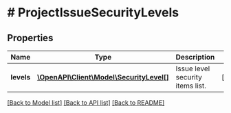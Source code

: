 # # ProjectIssueSecurityLevels

## Properties

Name | Type | Description | Notes
------------ | ------------- | ------------- | -------------
**levels** | [**\OpenAPI\Client\Model\SecurityLevel[]**](SecurityLevel.md) | Issue level security items list. | [readonly]

[[Back to Model list]](../../README.md#models) [[Back to API list]](../../README.md#endpoints) [[Back to README]](../../README.md)
